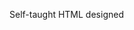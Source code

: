 Self-taught HTML designed
              
 
 
 
      
 
 
                                                                                                                                                                                                                        